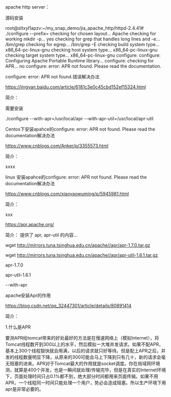 

apache http server：

源码安装


root@sltxyl1apzv:~/my_snap_demo/jia_apache_http/httpd-2.4.41# ./configure --prefix=
checking for chosen layout... Apache
checking for working mkdir -p... yes
checking for grep that handles long lines and -e... /bin/grep
checking for egrep... /bin/grep -E
checking build system type... x86_64-pc-linux-gnu
checking host system type... x86_64-pc-linux-gnu
checking target system type... x86_64-pc-linux-gnu
configure:
configure: Configuring Apache Portable Runtime library...
configure:
checking for APR... no
configure: error: APR not found.  Please read the documentation.





configure: error: APR not found.错误解决办法

https://jingyan.baidu.com/article/6181c3e0c45cbd152ef15324.html

简介：


需要安装

./configure --with-apr=/usr/local/apr --with-apr-util=/usr/local/apr-util



Centos下安装apahce的configure: error: APR not found. Please read the documentation解决办法

https://www.cnblogs.com/Anker/p/3355573.html

简介：

xxxx


linux 安装apahce的configure: error: APR not found. Please read the documentation解决办法

https://www.cnblogs.com/xiaoyaowuming/p/5945981.html

简介：

xxx




https://apr.apache.org/

简介：
提供了 apr, apr-util 的内容...


wget http://mirrors.tuna.tsinghua.edu.cn/apache//apr/apr-1.7.0.tar.gz

wget http://mirrors.tuna.tsinghua.edu.cn/apache//apr/apr-util-1.6.1.tar.gz



apr-1.7.0

apr-util-1.6.1


 --with-apr


apache安装Apr的作用

https://blog.csdn.net/qq_32447301/article/details/80891414

简介：

1.什么是APR

要测APR给tomcat带来的好处最好的方法是在慢速网络上（模拟Internet），将Tomcat线程数开到300以上的水平，然后模拟一大堆并发请求。如果不配APR，基本上300个线程狠快就会用满，以后的请求就只好等待。但是配上APR之后，并发的线程数量明显下降，从原来的300可能会马上下降到只有几十，新的请求会毫无阻塞的进来。APR对于Tomcat最大的作用就是socket调度。你在局域网环境测，就算是400个并发，也是一瞬间就处理/传输完毕，但是在真实的Internet环境下，页面处理时间只占0.1%都不到，绝大部分时间都用来页面传输。如果不用APR，一个线程同一时间只能处理一个用户，势必会造成阻塞。所以生产环境下用apr是非常必要的。



